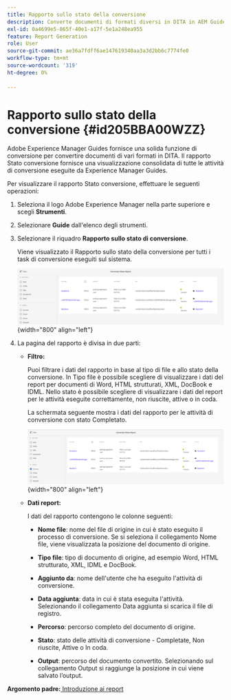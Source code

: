 ```yaml
---
title: Rapporto sullo stato della conversione
description: Converte documenti di formati diversi in DITA in AEM Guides. Scopri come aggiungere filtri e visualizzare un rapporto sullo stato della conversione.
exl-id: 0a4699e5-865f-40e1-a17f-5e1a248ea955
feature: Report Generation
role: User
source-git-commit: ae36a7fdff6ae147619340aa3a3d2bb6c7774fe0
workflow-type: tm+mt
source-wordcount: '319'
ht-degree: 0%

---
```


# Rapporto sullo stato della conversione {#id205BBA00WZZ}

Adobe Experience Manager Guides fornisce una solida funzione di conversione per convertire documenti di vari formati in DITA. Il rapporto Stato conversione fornisce una visualizzazione consolidata di tutte le attività di conversione eseguite da Experience Manager Guides.

Per visualizzare il rapporto Stato conversione, effettuare le seguenti operazioni:

1. Seleziona il logo Adobe Experience Manager nella parte superiore e scegli **Strumenti**.

1. Selezionare **Guide** dall&#39;elenco degli strumenti.

1. Selezionare il riquadro **Rapporto sullo stato di conversione**.

   Viene visualizzato il Rapporto sullo stato della conversione per tutti i task di conversione eseguiti sul sistema.

   ![](images/conversion-status-report-new.png){width="800" align="left"}

1. La pagina del rapporto è divisa in due parti:

   - **Filtro:**

     Puoi filtrare i dati del rapporto in base al tipo di file e allo stato della conversione. In Tipo file è possibile scegliere di visualizzare i dati del report per documenti di Word, HTML strutturati, XML, DocBook e IDML. Nello stato è possibile scegliere di visualizzare i dati del report per le attività eseguite correttamente, non riuscite, attive o in coda.

     La schermata seguente mostra i dati del rapporto per le attività di conversione con stato Completato.

     ![](images/conversion-report-failed-active-queued-new.png){width="800" align="left"}

   - **Dati report:**

     I dati del rapporto contengono le colonne seguenti:

      - **Nome file**: nome del file di origine in cui è stato eseguito il processo di conversione. Se si seleziona il collegamento Nome file, viene visualizzata la posizione del documento di origine.

      - **Tipo file**: tipo di documento di origine, ad esempio Word, HTML strutturato, XML, IDML e DocBook.

      - **Aggiunto da**: nome dell&#39;utente che ha eseguito l&#39;attività di conversione.

      - **Data aggiunta**: data in cui è stata eseguita l&#39;attività. Selezionando il collegamento Data aggiunta si scarica il file di registro.

      - **Percorso**: percorso completo del documento di origine.

      - **Stato**: stato delle attività di conversione - Completate, Non riuscite, Attive o In coda.

      - **Output**: percorso del documento convertito. Selezionando sul collegamento Output si raggiunge la posizione in cui viene salvato l’output.


**Argomento padre:**[ Introduzione ai report](reports-intro.md)
